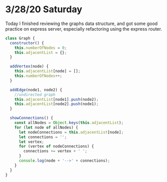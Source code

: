 # 3/28/20 Saturday 

Today I finished reviewing the graphs data structure, and got some good practice on express server, especially refactoring using the express router. 

```js
class Graph {
  constructor() {
    this.numberOfNodes = 0;
    this.adjacentList = {};
  }

  addVertex(node) {
    this.adjacentList[node] = [];
    this.numberOfNodes++;
  }

  addEdge(node1, node2) {
    //undirected graph
    this.adjacentList[node1].push(node2);
    this.adjacentList[node2].push(node1);
  }

  showConnections() {
    const allNodes = Object.keys(this.adjacentList);
    for (let node of allNodes) {
      let nodeConnections = this.adjacentList[node];
      let connections = '';
      let vertex;
      for (vertex of nodeConnections) {
        connections += vertex + ' ';
      }
      console.log(node + '-->' + connections);
    }
  }
}
```